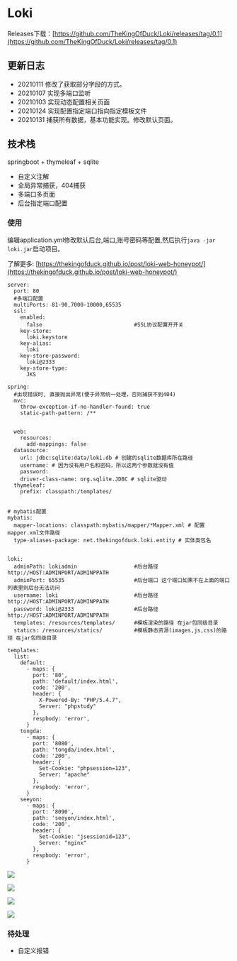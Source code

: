 # Loki

Releases下载：[https://github.com/TheKingOfDuck/Loki/releases/tag/0.1](https://github.com/TheKingOfDuck/Loki/releases/tag/0.1)

## 更新日志
  * 20210111 修改了获取部分字段的方式。
  * 20210107 实现多端口监听
  * 20210103 实现动态配置相关页面
  * 20210124 实现配置指定端口指向指定模板文件
  * 20210131 捕获所有数据，基本功能实现。修改默认页面。

  
## 技术栈

springboot + thymeleaf + sqlite

* 自定义注解
* 全局异常捕获，404捕获
* 多端口多页面
* 后台指定端口配置

### 使用

编辑application.yml修改默认后台,端口,账号密码等配置,然后执行`java -jar loki.jar`启动项目。

了解更多: [https://thekingofduck.github.io/post/loki-web-honeypot/](https://thekingofduck.github.io/post/loki-web-honeypot/)

```
server:
  port: 80
  #多端口配置
  multiPorts: 81-90,7000-10000,65535
  ssl:
    enabled:
      false                             #SSL协议配置开开关
    key-store:
      loki.keystore
    key-alias:
      loki
    key-store-password:
      loki@2333
    key-store-type:
      JKS

spring:
  #出现错误时, 直接抛出异常(便于异常统一处理，否则捕获不到404)
  mvc:
    throw-exception-if-no-handler-found: true
    static-path-pattern: /**


  web:
    resources:
      add-mappings: false
  datasource:
    url: jdbc:sqlite:data/loki.db # 创建的sqlite数据库所在路径
    username: # 因为没有用户名和密码，所以这两个参数就没有值
    password:
    driver-class-name: org.sqlite.JDBC # sqlite驱动
  thymeleaf:
    prefix: classpath:/templates/


# mybatis配置
mybatis:
  mapper-locations: classpath:mybatis/mapper/*Mapper.xml # 配置mapper.xml文件路径
  type-aliases-package: net.thekingofduck.loki.entity # 实体类包名


loki:
  adminPath: lokiadmin                  #后台路径 http://HOST:ADMINPORT/ADMINPPATH
  adminPort: 65535                      #后台端口 这个端口如果不在上面的端口列表里则后台无法访问
  username: loki                        #后台路径 http://HOST:ADMINPORT/ADMINPPATH
  password: loki@2333                   #后台路径 http://HOST:ADMINPORT/ADMINPPATH
  templates: /resources/templates/      #模板渲染的路径 在jar包同级目录
  statics: /resources/statics/          #模板静态资源(images,js,css)的路径 在jar包同级目录

templates:
  list:
    default:
      - maps: {
        port: '80',
        path: 'default/index.html',
        code: '200',
        header: {
          X-Powered-By: "PHP/5.4.7",
          Server: "phpstudy"
        },
        respbody: 'error',
      }
    tongda:
      - maps: {
        port: '8080',
        path: 'tongda/index.html',
        code: '200',
        header: {
          Set-Cookie: "phpsession=123",
          Server: "apache"
        },
        respbody: 'error',
      }
    seeyon:
      - maps: {
        port: '8090',
        path: 'seeyon/index.html',
        code: '200',
        header: {
          Set-Cookie: "jsessionid=123",
          Server: "nginx"
        },
        respbody: 'error',
      }
```

![](https://github.com/TheKingOfDuck/Loki/blob/main/docs/images/admin1.png)

![](https://github.com/TheKingOfDuck/Loki/blob/main/docs/images/admin2.png)

![](https://github.com/TheKingOfDuck/Loki/blob/main/docs/images/tongda.jpg)

![](https://github.com/TheKingOfDuck/Loki/blob/main/docs/images/seeyon.jpg)

### 待处理

* 自定义报错
